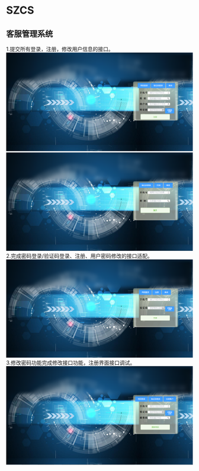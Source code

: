 # SZCS
客服管理系统
------
1.提交所有登录，注册，修改用户信息的接口。<br>
![image](images/register.png)<br>
![image](images/login.png)<br>
2.完成密码登录/验证码登录、注册、用户密码修改的接口适配。<br>
![image](images/vc.png)<br>
3.修改密码功能完成修改接口功能，注册界面接口调试。<br>
![image](images/update.png)

